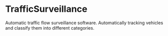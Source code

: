 TrafficSurveillance
===================

Automatic traffic flow surveillance software. Automatically tracking vehicles and classify them into different categories.

